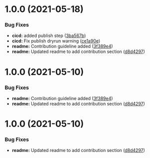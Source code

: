 # 1.0.0 (2021-05-18)


### Bug Fixes

* **cicd:** added publish step ([3ba567b](https://github.com/Yonomi/yonomi-device-widgets/commit/3ba567b02c6655ed09e509087c04ee8ab2fa40ac))
* **cicd:** Fix publish dryrun warning ([ce1a90e](https://github.com/Yonomi/yonomi-device-widgets/commit/ce1a90ead4aa98b8e6faa987dc92b65cf507a3ba))
* **readme:** Contribution guideline added ([3f389e4](https://github.com/Yonomi/yonomi-device-widgets/commit/3f389e42e2e10830803a1daf699200485c249e7c))
* **readme:** Updated readme to add contribution section ([d8d4297](https://github.com/Yonomi/yonomi-device-widgets/commit/d8d4297c81502f73d59265ed019397536b1a4163))

# 1.0.0 (2021-05-10)


### Bug Fixes

* **readme:** Contribution guideline added ([3f389e4](https://github.com/Yonomi/yonomi-device-widgets/commit/3f389e42e2e10830803a1daf699200485c249e7c))
* **readme:** Updated readme to add contribution section ([d8d4297](https://github.com/Yonomi/yonomi-device-widgets/commit/d8d4297c81502f73d59265ed019397536b1a4163))

# 1.0.0 (2021-05-10)


### Bug Fixes

* **readme:** Updated readme to add contribution section ([d8d4297](https://github.com/Yonomi/yonomi-device-widgets/commit/d8d4297c81502f73d59265ed019397536b1a4163))
